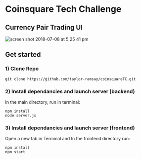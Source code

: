 # Coinsquare Tech Challenge
## Currency Pair Trading UI

![screen shot 2018-07-08 at 5 25 41 pm](https://user-images.githubusercontent.com/7674773/42424267-a0210004-82d7-11e8-9070-facd95df9bc7.png)

## Get started
### 1) Clone Repo
```
git clone https://github.com/taylor-ramsay/coinsquareTC.git

```
### 2) Install dependancies and launch server (backend)
In the main directory, run in terminal:
```
npm install
node server.js
```
### 3) Install dependancies and launch server (frontend)
Open a new tab in Terminal and In the frontend directory run:
```
npm install
npm start
```
